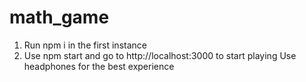 # math_game
1. Run npm i in the first instance
2. Use npm start and go to http://localhost:3000 to start playing
Use headphones for the best experience
